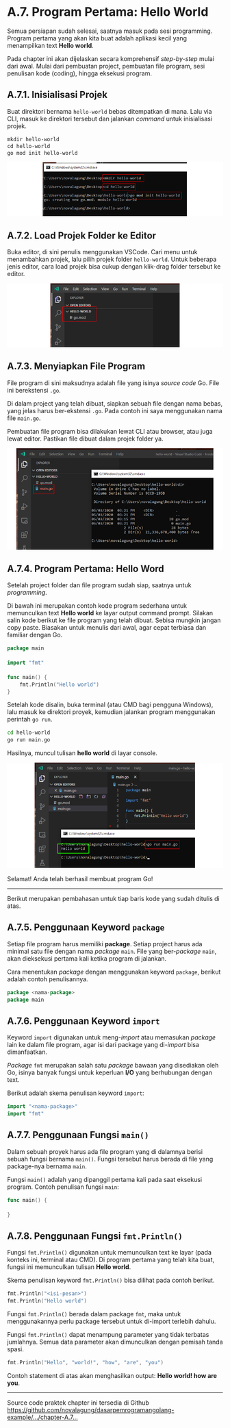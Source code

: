 # A.7. Program Pertama: Hello World

Semua persiapan sudah selesai, saatnya masuk pada sesi programming. Program pertama yang akan kita buat adalah aplikasi kecil yang menampilkan text **Hello world**.

Pada chapter ini akan dijelaskan secara komprehensif *step-by-step* mulai dari awal. Mulai dari pembuatan project, pembuatan file program, sesi penulisan kode (coding), hingga eksekusi program.

## A.7.1. Inisialisasi Projek

Buat direktori bernama `hello-world` bebas ditempatkan di mana. Lalu via CLI, masuk ke direktori tersebut dan jalankan *command* untuk inisialisasi projek.

```
mkdir hello-world
cd hello-world
go mod init hello-world
```

![Inisialisasi project](images/A_hello_world_1_init_project.png)

## A.7.2. Load Projek Folder ke Editor

Buka editor, di sini penulis menggunakan VSCode. Cari menu untuk menambahkan projek, lalu pilih projek folder `hello-world`. Untuk beberapa jenis editor, cara load projek bisa cukup dengan klik-drag folder tersebut ke editor.

![Load project folder ke editor](images/A_hello_world_2_load_project_to_editor.png)

## A.7.3. Menyiapkan File Program

File program di sini maksudnya adalah file yang isinya *source code* Go. File ini berekstensi `.go`.

Di dalam project yang telah dibuat, siapkan sebuah file dengan nama bebas, yang jelas harus ber-ekstensi `.go`. Pada contoh ini saya menggunakan nama file `main.go`.

Pembuatan file program bisa dilakukan lewat CLI atau browser, atau juga lewat editor. Pastikan file dibuat dalam projek folder ya.

![File program](images/A_hello_world_3_new_file_on_editor.png)

## A.7.4. Program Pertama: Hello Word

Setelah project folder dan file program sudah siap, saatnya untuk *programming*.

Di bawah ini merupakan contoh kode program sederhana untuk memunculkan text **Hello world** ke layar output command prompt. Silakan salin kode berikut ke file program yang telah dibuat. Sebisa mungkin jangan copy paste. Biasakan untuk menulis dari awal, agar cepat terbiasa dan familiar dengan Go.

```go
package main

import "fmt"

func main() {
    fmt.Println("Hello world")
}
```

Setelah kode disalin, buka terminal (atau CMD bagi pengguna Windows), lalu masuk ke direktori proyek, kemudian jalankan program menggunakan perintah `go run`.

```bash
cd hello-world
go run main.go
```

Hasilnya, muncul tulisan **hello world** di layar console.

![Menjalankan program](images/A_hello_world_4_execute_hello_world.png)

Selamat! Anda telah berhasil membuat program Go!

---

Berikut merupakan pembahasan untuk tiap baris kode yang sudah ditulis di atas.

## A.7.5. Penggunaan Keyword `package`

Setiap file program harus memiliki **package**. Setiap project harus ada minimal satu file dengan nama *package* `main`. File yang ber-*package* `main`, akan dieksekusi pertama kali ketika program di jalankan.

Cara menentukan *package* dengan menggunakan keyword `package`, berikut adalah contoh penulisannya.

```go
package <nama-package>
package main
```

## A.7.6. Penggunaan Keyword `import`

Keyword `import` digunakan untuk meng-*import* atau memasukan *package* lain ke dalam file program, agar isi dari package yang di-*import* bisa dimanfaatkan.

*Package* `fmt` merupakan salah satu *package* bawaan yang disediakan oleh Go, isinya banyak fungsi untuk keperluan **I/O** yang berhubungan dengan text.

Berikut adalah skema penulisan keyword `import`:

```go
import "<nama-package>"
import "fmt"
```

## A.7.7. Penggunaan Fungsi `main()`

Dalam sebuah proyek harus ada file program yang di dalamnya berisi sebuah fungsi bernama `main()`. Fungsi tersebut harus berada di file yang package-nya bernama `main`.

Fungsi `main()` adalah yang dipanggil pertama kali pada saat eksekusi program. Contoh penulisan fungsi `main`:

```go
func main() {

}
```

## A.7.8. Penggunaan Fungsi `fmt.Println()`

Fungsi `fmt.Println()` digunakan untuk memunculkan text ke layar (pada konteks ini, terminal atau CMD). Di program pertama yang telah kita buat, fungsi ini memunculkan tulisan **Hello world**.

Skema penulisan keyword `fmt.Println()` bisa dilihat pada contoh berikut.

```go
fmt.Println("<isi-pesan>")
fmt.Println("Hello world")
```

Fungsi `fmt.Println()` berada dalam package `fmt`, maka untuk menggunakannya perlu package tersebut untuk di-import terlebih dahulu.

Fungsi `fmt.Println()` dapat menampung parameter yang tidak terbatas jumlahnya. Semua data parameter akan dimunculkan dengan pemisah tanda spasi.

```go
fmt.Println("Hello", "world!", "how", "are", "you")
```

Contoh statement di atas akan menghasilkan output: **Hello world! how are you**.

---

<div class="source-code-link">
    <div class="source-code-link-message">Source code praktek chapter ini tersedia di Github</div>
    <a href="https://github.com/novalagung/dasarpemrogramangolang-example/tree/master/chapter-A.7-hello-world">https://github.com/novalagung/dasarpemrogramangolang-example/.../chapter-A.7...</a>
</div>
